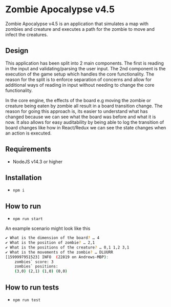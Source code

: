# Zombie Apocalypse v4.5

Zombie Apocalypse v4.5 is an application that simulates a map with
zombies and creature and executes a path for the zombie to move and infect the creatures.

## Design

This application has been split into 2 main components. The first is reading in the input and validating/parsing the user input. The 2nd component is the execution of the game setup which handles the core functionality. The reason for the split is to enforce separation of concerns and allow for additional ways of reading in input without needing to change the core functionality.

In the core engine, the effects of the board e.g moving the zombie or creature being eaten by zombie all result in a board transition change. The reason for going this approach is, its easier to understand what has changed because we can see what the board was before and what it is now. It also allows for easy auditability by being able to log the transition of board changes like how in React/Redux we can see the state changes when an action is executed.

## Requirements

- NodeJS v14.3 or higher

## Installation

- `npm i`

## How to run

- `npm run start`

An example scenario might look like this

```bash
✔ What is the dimension of the board? … 4
✔ What is the position of zombie? … 2,1
✔ What is the positions of the creature? … 0,1 1,2 3,1
✔ What is the movements of the zombie? … DLUURR
[1599997951523] INFO  (22819 on Andrews-MBP):
    zombies` score: 3
    zombies` positions:
    (3,0) (2,1) (1,0) (0,0)
```

## How to run tests

- `npm run test`
